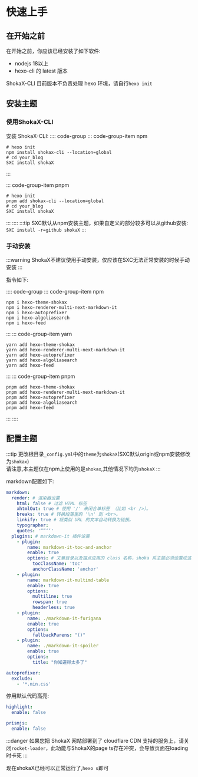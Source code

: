 # 快速上手
## 在开始之前
在开始之前，你应该已经安装了如下软件:
- nodejs 18以上
- hexo-cli 的 latest 版本

ShokaX-CLI 目前版本不负责处理 hexo 环境，请自行`hexo init`

## 安装主题
### 使用ShokaX-CLI
安装 ShokaX-CLI:
:::: code-group
::: code-group-item npm
```shell
# hexo init
npm install shokax-cli --location=global
# cd your_blog
SXC install shokaX
```
:::

::: code-group-item pnpm
```shell
# hexo init
pnpm add shokax-cli --location=global
# cd your_blog
SXC install shokaX
```
:::
::::
:::tip
SXC默认从npm安装主题，如果自定义的部分较多可以从github安装:
`SXC install -r=github shokaX`
:::

### 手动安装

:::warning
ShokaX不建议使用手动安装，仅应该在SXC无法正常安装的时候手动安装
:::

指令如下:

:::: code-group
::: code-group-item npm

```shell
npm i hexo-theme-shokax
npm i hexo-renderer-multi-next-markdown-it
npm i hexo-autoprefixer
npm i hexo-algoliasearch
npm i hexo-feed
```

:::
::: code-group-item yarn

```shell
yarn add hexo-theme-shokax
yarn add hexo-renderer-multi-next-markdown-it
yarn add hexo-autoprefixer
yarn add hexo-algoliasearch
yarn add hexo-feed
```

:::
::: code-group-item pnpm

```shell [pnpm]
pnpm add hexo-theme-shokax
pnpm add hexo-renderer-multi-next-markdown-it
pnpm add hexo-autoprefixer
pnpm add hexo-algoliasearch
pnpm add hexo-feed
```

:::
::::

## 配置主题
:::tip
更改根目录`_config.yml`中的`theme`为`shokaX`(SXC默认origin或npm安装修改为`shokax`) \
请注意,本主题仅在npm上使用的是`shokax`,其他情况下均为`shokaX`
:::

markdown配置如下:
```yaml
markdown:
  render: # 渲染器设置
    html: false # 过滤 HTML 标签
    xhtmlOut: true # 使用 '/' 来闭合单标签 （比如 <br />）。
    breaks: true # 转换段落里的 '\n' 到 <br>。
    linkify: true # 将类似 URL 的文本自动转换为链接。
    typographer: 
    quotes: '“”‘’'
  plugins: # markdown-it 插件设置
    - plugin:
        name: markdown-it-toc-and-anchor
        enable: true
        options: # 文章目录以及锚点应用的 class 名称，shoka 系主题必须设置成这样
          tocClassName: 'toc'
          anchorClassName: 'anchor'
    - plugin:
        name: markdown-it-multimd-table
        enable: true
        options:
          multiline: true
          rowspan: true
          headerless: true
    - plugin:
        name: ./markdown-it-furigana
        enable: true
        options:
          fallbackParens: "()"
    - plugin:
        name: ./markdown-it-spoiler
        enable: true
        options:
          title: "你知道得太多了"

autoprefixer:
  exclude:
    - '*.min.css'

```
停用默认代码高亮:
```yaml
highlight:
  enable: false

prismjs:
  enable: false
```

:::danger
如果您把 ShokaX 网站部署到了 cloudflare CDN 支持的服务上，请关闭`rocket-loader`，此功能与ShokaX的page ts存在冲突，会导致页面在loading时卡死
:::

现在shokaX已经可以正常运行了,`hexo s`即可
